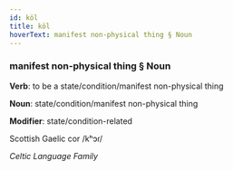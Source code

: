 ```yaml
---
id: köl
title: köl
hoverText: manifest non-physical thing § Noun
---
```


### manifest non-physical thing § Noun

**Verb**: to be a state/condition/manifest non-physical thing

**Noun**: state/condition/manifest non-physical thing

**Modifier**: state/condition-related

Scottish Gaelic cor /kʰɔɾ/

*Celtic Language Family*
